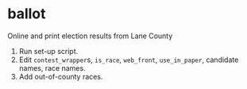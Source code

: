 # ballot
Online and print election results from Lane County

1. Run set-up script.
1. Edit `contest_wrapper`s, `is_race`, `web_front`, `use_in_paper`, candidate names, race names.
2. Add out-of-county races.
